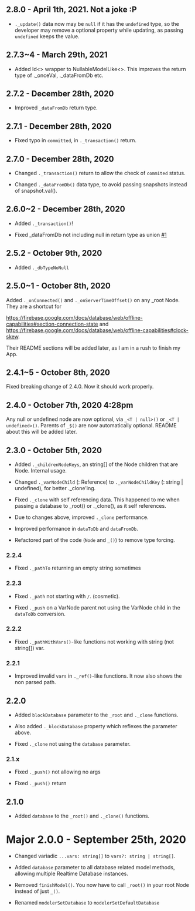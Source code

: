 ## 2.8.0 - April 1th, 2021. Not a joke :P

* `._update()` data now may be `null` if it has the `undefined` type, so the developer may remove a optional property while updating, as passing `undefined` keeps the value.

## 2.7.3~4 - March 29th, 2021

* Added Id<> wrapper to NullableModelLike<>. This improves the return type of ._onceVal, ._dataFromDb etc.

## 2.7.2 - December 28th, 2020

* Improved `_dataFromDb` return type.

## 2.7.1 - December 28th, 2020

* Fixed typo in `committed`, in `._transaction()` return.

## 2.7.0 - December 28th, 2020

* Changed `._transaction()` return to allow the check of `commited` status.

* Changed `._dataFromDb()` data type, to avoid passing snapshots instead of snapshot.val().


## 2.6.0~2 - December 28th, 2020

* Added `._transaction()`!

* Fixed _dataFromDb not including null in return type as union [#1](https://github.com/SrBrahma/Firebase-Database-Modeler/issues/1)


## 2.5.2 - October 9th, 2020

* Added `._dbTypeNoNull`


## 2.5.0~1 - October 8th, 2020

Added `._onConnected()` and `._onServerTimeOffset()` on any _root Node. They are a shortcut for

https://firebase.google.com/docs/database/web/offline-capabilities#section-connection-state and https://firebase.google.com/docs/database/web/offline-capabilities#clock-skew.

Their README sections will be added later, as I am in a rush to finish my App.

## 2.4.1~5 - October 8th, 2020

Fixed breaking change of 2.4.0. Now it should work properly.


## 2.4.0 - October 7th, 2020 4:28pm

Any null or undefined node are now optional, via `_<T | null>()` or `_<T | undefined>()`. Parents of `_$()` are now automatically optional. README about this will be added later.


## 2.3.0 - October 5th, 2020

- Added `._childrenNodeKeys`, an string[] of the Node children that are Node. Internal usage.

- Changed `._varNodeChild` (: Reference) to `._varNodeChildKey` (: string | undefined), for better ._clone'ing.

- Fixed `._clone` with self referencing data. This happened to me when passing a database to _root() or ._clone(),
as it self references.

- Due to changes above, improved `._clone` performance.

- Improved performance in `dataToDb` and `dataFromDb`.

- Refactored part of the code (`Node` and `_()`) to remove type forcing.


### 2.2.4

- Fixed `._pathTo` returning an empty string sometimes

### 2.2.3

- Fixed `._path` not starting with `/`. (cosmetic).

- Fixed `._push` on a VarNode parent not using the VarNode child in the `dataToDb` conversion.

### 2.2.2

- Fixed `._pathWithVars()`-like functions not working with string (not string[]) var.

### 2.2.1

- Improved invalid `vars` in `._ref()`-like functions. It now also shows the non parsed path.

## 2.2.0

- Added `blockDatabase` parameter to the `_root` and `._clone` functions.

- Also added `._blockDatabase` property which reflexes the parameter above.

- Fixed `._clone` not using the `database` parameter.

### 2.1.x

-  Fixed `._push()` not allowing no args

-  Fixed `._push()` return

## 2.1.0

-  Added `database` to the `_root()` and `._clone()` functions.

# Major 2.0.0 - September 25th, 2020

-  Changed variadic `...vars: string[]` to `vars?: string | string[]`.

-  Added `database` parameter to all database related model methods, allowing multiple Realtime Database instances.

-  Removed `finishModel()`. You now have to call `_root()` in your root Node instead of just `_()`.

-  Renamed `modelerSetDatabase` to `modelerSetDefaultDatabase`